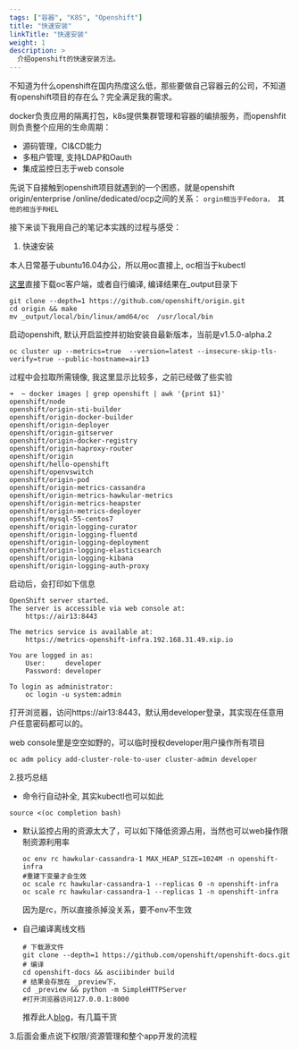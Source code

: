 ```yaml
---
tags: ["容器", "K8S", "Openshift"]
title: "快速安装"
linkTitle: "快速安装"
weight: 1
description: >
  介绍openshift的快速安装方法。 
---
```


不知道为什么openshift在国内热度这么低，那些要做自己容器云的公司，不知道有openshift项目的存在么？完全满足我的需求。

docker负责应用的隔离打包，k8s提供集群管理和容器的编排服务，而openshfit则负责整个应用的生命周期：

* 源码管理，CI&CD能力
* 多租户管理, 支持LDAP和Oauth
* 集成监控日志于web console

先说下自接触到openshift项目就遇到的一个困惑，就是openshift origin/enterprise /online/dedicated/ocp之间的关系： ```orgin相当于Fedora， 其他的相当于RHEL```

接下来谈下我用自己的笔记本实践的过程与感受：

1. 快速安装

  本人日常基于ubuntu16.04办公，所以用oc直接上, oc相当于kubectl

  [这里](https://github.com/openshift/origin/releases)直接下载oc客户端，或者自行编译, 编译结果在_output目录下
  ```
  git clone --depth=1 https://github.com/openshift/origin.git
  cd origin && make
  mv _output/local/bin/linux/amd64/oc  /usr/local/bin

  ```
  启动openshift, 默认开启监控并初始安装自最新版本，当前是v1.5.0-alpha.2
  ```
  oc cluster up --metrics=true  --version=latest --insecure-skip-tls-verify=true --public-hostname=air13
  ```

  过程中会拉取所需镜像, 我这里显示比较多，之前已经做了些实验
  ```
  ➜  ~ docker images | grep openshift | awk '{print $1}'
  openshift/node
  openshift/origin-sti-builder
  openshift/origin-docker-builder
  openshift/origin-deployer
  openshift/origin-gitserver
  openshift/origin-docker-registry
  openshift/origin-haproxy-router
  openshift/origin
  openshift/hello-openshift
  openshift/openvswitch
  openshift/origin-pod
  openshift/origin-metrics-cassandra
  openshift/origin-metrics-hawkular-metrics
  openshift/origin-metrics-heapster
  openshift/origin-metrics-deployer
  openshift/mysql-55-centos7
  openshift/origin-logging-curator
  openshift/origin-logging-fluentd
  openshift/origin-logging-deployment
  openshift/origin-logging-elasticsearch
  openshift/origin-logging-kibana
  openshift/origin-logging-auth-proxy
  ```
  启动后，会打印如下信息

  ```
  OpenShift server started.
  The server is accessible via web console at:
      https://air13:8443

  The metrics service is available at:
      https://metrics-openshift-infra.192.168.31.49.xip.io

  You are logged in as:
      User:     developer
      Password: developer

  To login as administrator:
      oc login -u system:admin
  ```

  打开浏览器，访问https://air13:8443，默认用developer登录，其实现在任意用户任意密码都可以的。

  web console里是空空如野的，可以临时授权developer用户操作所有项目
  ```
  oc adm policy add-cluster-role-to-user cluster-admin developer
  ```


2.技巧总结

  * 命令行自动补全, 其实kubectl也可以如此

  ``source <(oc completion bash)``

  * 默认监控占用的资源太大了，可以如下降低资源占用，当然也可以web操作限制资源利用率
    ```
    oc env rc hawkular-cassandra-1 MAX_HEAP_SIZE=1024M -n openshift-infra
    #重建下变量才会生效
    oc scale rc hawkular-cassandra-1 --replicas 0 -n openshift-infra
    oc scale rc hawkular-cassandra-1 --replicas 1 -n openshift-infra
    ```
    因为是rc，所以直接杀掉没关系，要不env不生效

  * 自己编译离线文档
    ```
    # 下载源文件
    git clone --depth=1 https://github.com/openshift/openshift-docs.git
    # 编译
    cd openshift-docs && asciibinder build
    # 结果会存放在 _preview下，
    cd _preview && python -m SimpleHTTPServer
    #打开浏览器访问127.0.0.1:8000
    ```

    推荐此人[blog](http://guifreelife.com/)，有几篇干货


3.后面会重点说下权限/资源管理和整个app开发的流程
